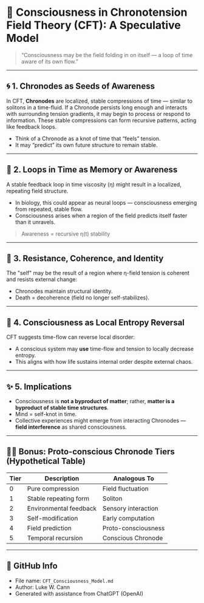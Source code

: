 # 🧠 Consciousness in Chronotension Field Theory (CFT): A Speculative Model

> “Consciousness may be the field folding in on itself — a loop of time aware of its own flow.”

---

## 🌀 1. Chronodes as Seeds of Awareness

In CFT, **Chronodes** are localized, stable compressions of time — similar to solitons in a time-fluid. If a Chronode persists long enough and interacts with surrounding tension gradients, it may begin to process or respond to information. These stable compressions can form recursive patterns, acting like feedback loops.

- Think of a Chronode as a knot of time that “feels” tension.
- It may “predict” its own future structure to remain stable.

---

## 🔁 2. Loops in Time as Memory or Awareness

A stable feedback loop in time viscosity (η) might result in a localized, repeating field structure.

- In biology, this could appear as neural loops — consciousness emerging from repeated, stable flow.
- Consciousness arises when a region of the field predicts itself faster than it unravels.

> Awareness = recursive η(t) stability

---

## 🧬 3. Resistance, Coherence, and Identity

The "self" may be the result of a region where η-field tension is coherent and resists external change:

- Chronodes maintain structural identity.
- Death = decoherence (field no longer self-stabilizes).

---

## 🔄 4. Consciousness as Local Entropy Reversal

CFT suggests time-flow can reverse local disorder:

- A conscious system may **use** time-flow and tension to locally decrease entropy.
- This aligns with how life sustains internal order despite external chaos.

---

## ✨ 5. Implications

- Consciousness is **not a byproduct of matter**; rather, **matter is a byproduct of stable time structures**.
- Mind = self-knot in time.
- Collective experiences might emerge from interacting Chronodes — **field interference** as shared consciousness.

---

## 🧘‍♂️ Bonus: Proto-conscious Chronode Tiers (Hypothetical Table)

| Tier | Description               | Analogous To         |
|------|---------------------------|-----------------------|
| 0    | Pure compression          | Field fluctuation     |
| 1    | Stable repeating form     | Soliton               |
| 2    | Environmental feedback    | Sensory interaction   |
| 3    | Self-modification         | Early computation     |
| 4    | Field prediction          | Proto-consciousness   |
| 5    | Temporal recursion        | Conscious Chronode    |

---

## 📁 GitHub Info

- File name: `CFT_Consciousness_Model.md`
- Author: Luke W. Cann
- Generated with assistance from ChatGPT (OpenAI)
